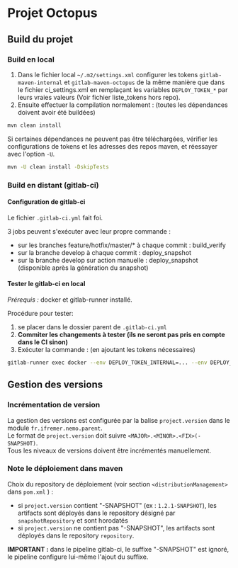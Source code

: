# Projet Octopus
## Build du projet

### Build en local

1. Dans le fichier local `~/.m2/settings.xml` configurer les tokens `gitlab-maven-internal` et `gitlab-maven-octopus` de la même manière
que dans le fichier ci_settings.xml en remplaçant les variables `DEPLOY_TOKEN_*` par leurs vraies valeurs (Voir fichier liste_tokens hors repo).
2. Ensuite effectuer la compilation normalement : (toutes les dépendances doivent avoir été buildées)

```sh
mvn clean install
```

Si certaines dépendances ne peuvent pas être téléchargées, vérifier les configurations de tokens et les adresses des repos maven,
et réessayer avec l'option `-U`.

```sh
mvn -U clean install -DskipTests
```

### Build en distant (gitlab-ci)

#### Configuration de gitlab-ci 

Le fichier `.gitlab-ci.yml` fait foi.  

3 jobs peuvent s'exécuter avec leur propre commande :

- sur les branches feature/hotfix/master/* à chaque commit : build_verify
- sur la branche develop à chaque commit : deploy_snapshot
- sur la branche develop sur action manuelle : deploy_snapshot (disponible après la génération du snapshot)

#### Tester le gitlab-ci en local

*Prérequis :* docker et gitlab-runner installé.

Procédure pour tester:

1. se placer dans le dossier parent de `.gitlab-ci.yml`
2. **Commiter les changements à tester (ils ne seront pas pris en compte dans le CI sinon)**
3. Exécuter la commande : (en ajoutant les tokens nécessaires)

```sh
gitlab-runner exec docker --env DEPLOY_TOKEN_INTERNAL=... --env DEPLOY_TOKEN_OCTOPUS=... build_verify
```

## Gestion des versions

### Incrémentation de version

La gestion des versions est configurée par la balise `project.version` dans le module `fr.ifremer.nemo.parent`.  
Le format de `project.version` doit suivre `<MAJOR>.<MINOR>.<FIX>(-SNAPSHOT)`.  
Tous les niveaux de versions doivent être incrémentés manuellement.

### Note le déploiement dans maven

Choix du repository de déploiement (voir section `<distributionManagement>` dans `pom.xml` ) :

- si `project.version` contient "-SNAPSHOT" (ex : `1.2.1-SNAPSHOT`), les artifacts sont déployés dans le repository désigné par `snapshotRepository` et sont horodatés
- si `project.version` ne contient pas "-SNAPSHOT", les artifacts sont déployés dans le repository `repository`.

**IMPORTANT :** dans le pipeline gitlab-ci, le suffixe "-SNAPSHOT" est ignoré, le pipeline configure lui-même l'ajout du suffixe.